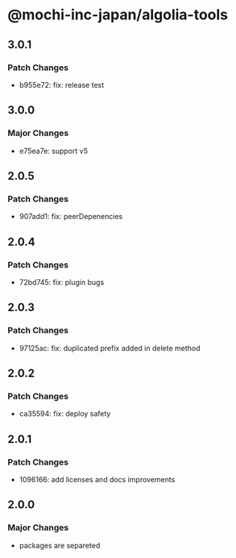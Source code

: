 # @mochi-inc-japan/algolia-tools

## 3.0.1

### Patch Changes

- b955e72: fix: release test

## 3.0.0

### Major Changes

- e75ea7e: support v5

## 2.0.5

### Patch Changes

- 907add1: fix: peerDepenencies

## 2.0.4

### Patch Changes

- 72bd745: fix: plugin bugs

## 2.0.3

### Patch Changes

- 97125ac: fix: duplicated prefix added in delete method

## 2.0.2

### Patch Changes

- ca35594: fix: deploy safety

## 2.0.1

### Patch Changes

- 1096166: add licenses and docs improvements

## 2.0.0

### Major Changes

- packages are separeted
